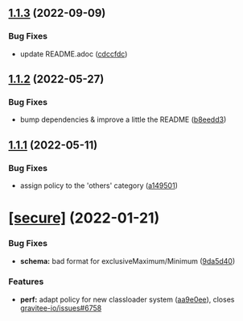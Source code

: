 ## [1.1.3](https://github.com/gravitee-io/gravitee-policy-circuit-breaker/compare/1.1.2...1.1.3) (2022-09-09)


### Bug Fixes

* update README.adoc ([cdccfdc](https://github.com/gravitee-io/gravitee-policy-circuit-breaker/commit/cdccfdc3adfe2f99c442e7515d139fdbfde564b2))

## [1.1.2](https://github.com/gravitee-io/gravitee-policy-circuit-breaker/compare/1.1.1...1.1.2) (2022-05-27)


### Bug Fixes

* bump dependencies & improve a little the README ([b8eedd3](https://github.com/gravitee-io/gravitee-policy-circuit-breaker/commit/b8eedd3a2102d8fe80c84ff37a4234cf38308023))

## [1.1.1](https://github.com/gravitee-io/gravitee-policy-circuit-breaker/compare/1.1.0...1.1.1) (2022-05-11)


### Bug Fixes

* assign policy to the 'others' category ([a149501](https://github.com/gravitee-io/gravitee-policy-circuit-breaker/commit/a14950109ace66d31bfda569101cf716a3370d17))

# [[secure]](https://github.com/gravitee-io/gravitee-policy-circuit-breaker/compare/1.0.1...[secure]) (2022-01-21)


### Bug Fixes

* **schema:** bad format for exclusiveMaximum/Minimum ([9da5d40](https://github.com/gravitee-io/gravitee-policy-circuit-breaker/commit/9da5d40bdc7509a05a56bc3ea4532afea7a2c902))


### Features

* **perf:** adapt policy for new classloader system ([aa9e0ee](https://github.com/gravitee-io/gravitee-policy-circuit-breaker/commit/aa9e0ee08ea59c255be15fc717af50e6657b7bc7)), closes [gravitee-io/issues#6758](https://github.com/gravitee-io/issues/issues/6758)
